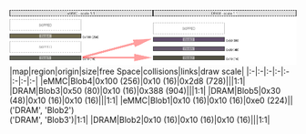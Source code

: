 ![memory map diagram](test_generate_doc_example_two_maps_redux.png)
|map|region|origin|size|free Space|collisions|links|draw scale|
|:-|:-|:-|:-|:-|:-|:-|:-|
|eMMC|<span style='color:(65, 57, 17)'>Blob4</span>|0x100 (256)|0x10 (16)|0x2d8 (728)|||1:1|
|DRAM|<span style='color:(46, 20, 63)'>Blob3</span>|0x50 (80)|0x10 (16)|0x388 (904)|||1:1|
|DRAM|<span style='color:(53, 34, 63)'>Blob5</span>|0x30 (48)|0x10 (16)|0x10 (16)|||1:1|
|eMMC|<span style='color:(41, 44, 26)'>Blob1</span>|0x10 (16)|0x10 (16)|0xe0 (224)||('DRAM', 'Blob2')<BR>('DRAM', 'Blob3')|1:1|
|DRAM|<span style='color:(27, 25, 5)'>Blob2</span>|0x10 (16)|0x10 (16)|0x10 (16)|||1:1|
